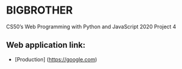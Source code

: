 # BIGBROTHER
CS50’s Web Programming with Python and JavaScript 2020 Project 4

## Web application link:
- [Production] (https://google.com)
